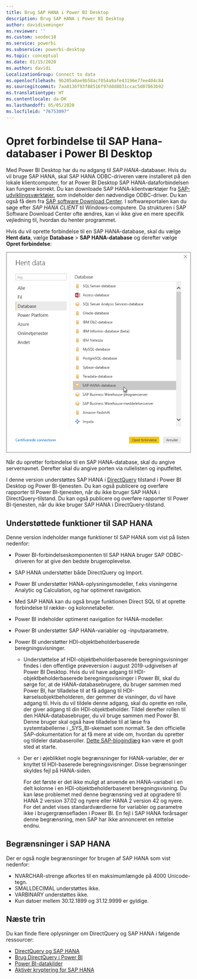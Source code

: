 ```yaml
---
title: Brug SAP HANA i Power BI Desktop
description: Brug SAP HANA i Power BI Desktop
author: davidiseminger
ms.reviewer: ''
ms.custom: seodec18
ms.service: powerbi
ms.subservice: powerbi-desktop
ms.topic: conceptual
ms.date: 01/15/2020
ms.author: davidi
LocalizationGroup: Connect to data
ms.openlocfilehash: 9b205a0ae9b58acf054a9afe43196e77ee404c84
ms.sourcegitcommit: 7aa0136f93f88516f97ddd8031ccac5d07863b92
ms.translationtype: HT
ms.contentlocale: da-DK
ms.lasthandoff: 05/05/2020
ms.locfileid: "76753097"
---
```

# <a name="connect-to-sap-hana-databases-in-power-bi-desktop"></a>Opret forbindelse til SAP Hana-databaser i Power BI Desktop

Med Power BI Desktop har du nu adgang til *SAP HANA*-databaser. Hvis du vil bruge SAP HANA, skal SAP HANA ODBC-driveren være installeret på den lokale klientcomputer, for at Power BI Desktop SAP HANA-dataforbindelsen kan fungere korrekt. Du kan downloade SAP HANA-klientværktøjer fra [SAP-udviklingsværktøjer](https://tools.hana.ondemand.com/#hanatools), som indeholder den nødvendige ODBC-driver. Du kan også få dem fra [SAP software Download Center](https://support.sap.com/en/my-support/software-downloads.html). I softwareportalen kan du søge efter *SAP HANA CLIENT* til Windows-computere. Da strukturen i SAP Software Download Center ofte ændres, kan vi ikke give en mere specifik vejledning til, hvordan du henter programmet.

Hvis du vil oprette forbindelse til en SAP HANA-database, skal du vælge **Hent data**, vælge **Database** > **SAP HANA-database** og derefter vælge **Opret forbindelse**:

![SAP HANA-database, dialogboksen Hent data, Power BI Desktop](media/desktop-sap-hana/sap-hana-1.png)

Når du opretter forbindelse til en SAP HANA-database, skal du angive servernavnet. Derefter skal du angive porten via rullelisten og inputfeltet.

I denne version understøttes SAP HANA i [DirectQuery](desktop-directquery-sap-hana.md) tilstand i Power BI Desktop og Power BI-tjenesten. Du kan også publicere og overføre rapporter til Power BI-tjenesten, når du ikke bruger SAP HANA i DirectQuery-tilstand. Du kan også publicere og overføre rapporter til Power BI-tjenesten, når du ikke bruger SAP HANA i DirectQuery-tilstand.

## <a name="supported-features-for-sap-hana"></a>Understøttede funktioner til SAP HANA

Denne version indeholder mange funktioner til SAP HANA som vist på listen nedenfor:

* Power BI-forbindelseskomponenten til SAP HANA bruger SAP ODBC-driveren for at give den bedste brugeroplevelse.

* SAP HANA understøtter både DirectQuery og Import.

* Power BI understøtter HANA-oplysningsmodeller, f.eks visningerne Analytic og Calculation, og har optimeret navigation.

* Med SAP HANA kan du også bruge funktionen Direct SQL til at oprette forbindelse til række- og kolonnetabeller.

* Power BI indeholder optimeret navigation for HANA-modeller.

* Power BI understøtter SAP HANA-variabler og -inputparametre.

* Power BI understøtter HDI-objektbeholderbaserede beregningsvisninger.

  * Understøttelse af HDI-objektbeholderbaserede beregningsvisninger findes i den offentlige prøveversion i august 2019-udgivelsen af Power BI Desktop. Hvis du vil have adgang til HDI-objektbeholderbaserede beregningsvisninger i Power BI, skal du sørge for, at de HANA-databasebrugere, du bruger sammen med Power BI, har tilladelse til at få adgang til HDI-kørselsobjektbeholderen, der gemmer de visninger, du vil have adgang til. Hvis du vil tildele denne adgang, skal du oprette en rolle, der giver adgang til din HDI-objektbeholder. Tildel derefter rollen til den HANA-databasebruger, du vil bruge sammen med Power BI. Denne bruger skal også have tilladelse til at læse fra systemtabellerne i \_SYS\_BI-skemaet som normalt. Se den officielle SAP-dokumentation for at få mere at vide om, hvordan du opretter og tildeler databaseroller. [Dette SAP-blogindlæg](https://blogs.sap.com/2018/01/24/the-easy-way-to-make-your-hdi-container-accessible-to-a-classic-database-user/) kan være et godt sted at starte.

  * Der er i øjeblikket nogle begrænsninger for HANA-variabler, der er knyttet til HDI-baserede beregningsvisninger. Disse begrænsninger skyldes fejl på HANA-siden.
  
    For det første er det ikke muligt at anvende en HANA-variabel i en delt kolonne i en HDI-objektbeholderbaseret beregningsvisning. Du kan løse problemet med denne begrænsning ved at opgradere til HANA 2 version 37.02 og nyere eller HANA 2 version 42 og nyere. For det andet vises standardværdierne for variabler og parametre ikke i brugergrænsefladen i Power BI. En fejl i SAP HANA forårsager denne begrænsning, men SAP har ikke annonceret en rettelse endnu.

## <a name="limitations-of-sap-hana"></a>Begrænsninger i SAP HANA

Der er også nogle begrænsninger for brugen af SAP HANA som vist nedenfor:

* NVARCHAR-strenge afkortes til en maksimumlængde på 4000 Unicode-tegn.
* SMALLDECIMAL understøttes ikke.
* VARBINARY understøttes ikke.
* Kun datoer mellem 30.12.1899 og 31.12.9999 er gyldige.

## <a name="next-steps"></a>Næste trin

Du kan finde flere oplysninger om DirectQuery og SAP HANA i følgende ressourcer:

* [DirectQuery og SAP HANA](desktop-directquery-sap-hana.md)
* [Brug DirectQuery i Power BI](desktop-directquery-about.md)
* [Power BI-datakilder](power-bi-data-sources.md)
* [Aktivér kryptering for SAP HANA](desktop-sap-hana-encryption.md)
